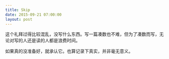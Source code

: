```yaml
---
title: Skip
date: 2015-09-21 07:00:00
layout: post
---
```


这个礼拜过得比较混乱，没写什么东西。写一篇凑数也不难，但为了凑数而写，无论对写的人还是读的人都是浪费时间。

如果真的没准备好，就承认它。也算记录下真实，并非毫无意义。
